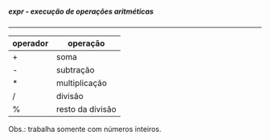 
##### expr - execução de operações aritméticas
***

| operador| operação|
|-|-|
|\+| soma
|\-|subtração
|\*| multiplicação
|\/|divisão
|\%| resto da divisão|

Obs.: trabalha somente com números inteiros.